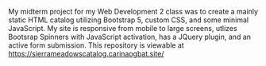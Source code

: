 My midterm project for my Web Development 2 class was to create a mainly static HTML catalog utilizing Bootstrap 5, custom CSS, and some minimal JavaScript. My site is responsive from mobile to large screens, utlizes Bootsrap Spinners with JavaScript activation, has a JQuery plugin, and an active form submission. This repository is viewable at https://sierrameadowscatalog.carinaogbat.site/